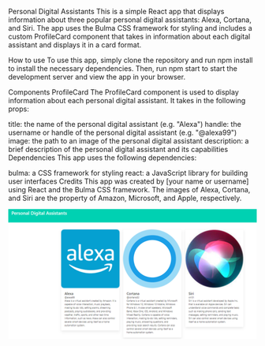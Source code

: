 Personal Digital Assistants
This is a simple React app that displays information about three popular personal digital assistants: Alexa, Cortana, and Siri. The app uses the Bulma CSS framework for styling and includes a custom ProfileCard component that takes in information about each digital assistant and displays it in a card format.

How to use
To use this app, simply clone the repository and run npm install to install the necessary dependencies. Then, run npm start to start the development server and view the app in your browser.

Components
ProfileCard
The ProfileCard component is used to display information about each personal digital assistant. It takes in the following props:

title: the name of the personal digital assistant (e.g. "Alexa")
handle: the username or handle of the personal digital assistant (e.g. "@alexa99")
image: the path to an image of the personal digital assistant
description: a brief description of the personal digital assistant and its capabilities
Dependencies
This app uses the following dependencies:

bulma: a CSS framework for styling
react: a JavaScript library for building user interfaces
Credits
This app was created by [your name or username] using React and the Bulma CSS framework. The images of Alexa, Cortana, and Siri are the property of Amazon, Microsoft, and Apple, respectively.

![pdasAppScreenshot](./src/images/pdasAppScreenshot.png)